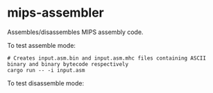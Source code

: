 # mips-assembler
Assembles/disassembles MIPS assembly code.

To test assemble mode:
```shell
# Creates input.asm.bin and input.asm.mhc files containing ASCII binary and binary bytecode respectively
cargo run -- -i input.asm
```

To test disassemble mode:
